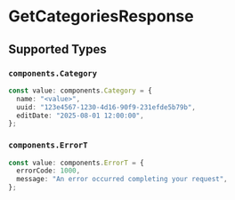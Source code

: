 # GetCategoriesResponse


## Supported Types

### `components.Category`

```typescript
const value: components.Category = {
  name: "<value>",
  uuid: "123e4567-1230-4d16-90f9-231efde5b79b",
  editDate: "2025-08-01 12:00:00",
};
```

### `components.ErrorT`

```typescript
const value: components.ErrorT = {
  errorCode: 1000,
  message: "An error occurred completing your request",
};
```

